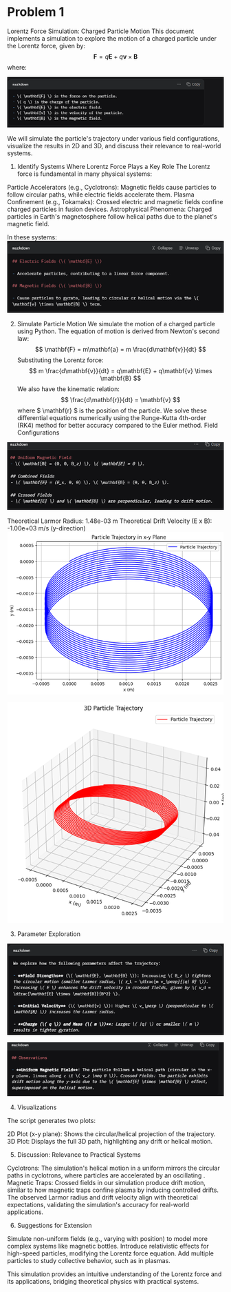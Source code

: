 # Problem 1

Lorentz Force Simulation: Charged Particle Motion
This document implements a simulation to explore the motion of a charged particle under the Lorentz force, given by:
$$ \mathbf{F} = q\mathbf{E} + q\mathbf{v} \times \mathbf{B} $$
where:

![alt text](<Screenshot 2025-05-28 170115.png>)



We will simulate the particle's trajectory under various field configurations, visualize the results in 2D and 3D, and discuss their relevance to real-world systems.

1. Identify Systems Where Lorentz Force Plays a Key Role
The Lorentz force is fundamental in many physical systems:

Particle Accelerators (e.g., Cyclotrons): Magnetic fields cause particles to follow circular paths, while electric fields accelerate them.
Plasma Confinement (e.g., Tokamaks): Crossed electric and magnetic fields confine charged particles in fusion devices.
Astrophysical Phenomena: Charged particles in Earth's magnetosphere follow helical paths due to the planet's magnetic field.

In these systems:
![alt text](<Screenshot 2025-05-28 164432.png>)


2. Simulate Particle Motion
We simulate the motion of a charged particle using Python. The equation of motion is derived from Newton's second law:
$$ \mathbf{F} = m\mathbf{a} = m \frac{d\mathbf{v}}{dt} $$
Substituting the Lorentz force:
$$ m \frac{d\mathbf{v}}{dt} = q\mathbf{E} + q\mathbf{v} \times \mathbf{B} $$
We also have the kinematic relation:
$$ \frac{d\mathbf{r}}{dt} = \mathbf{v} $$
where $ \mathbf{r} $ is the position of the particle. We solve these differential equations numerically using the Runge-Kutta 4th-order (RK4) method for better accuracy compared to the Euler method.
Field Configurations

![alt text](<Screenshot 2025-05-28 164627.png>)

Theoretical Larmor Radius: 1.48e-03 m
Theoretical Drift Velocity (E x B): -1.00e+03 m/s (y-direction)
![alt text](image-1.png)

![alt text](image-2.png)

3. Parameter Exploration

![alt text](<Screenshot 2025-05-28 164759.png>)

![alt text](<Screenshot 2025-05-28 165047.png>)



4. Visualizations

The script generates two plots:

2D Plot (x-y plane): Shows the circular/helical projection of the trajectory.
3D Plot: Displays the full 3D path, highlighting any drift or helical motion.



5. Discussion: Relevance to Practical Systems

Cyclotrons: The simulation's helical motion in a uniform mirrors the circular paths in cyclotrons, where particles are accelerated by an oscillating .
Magnetic Traps: Crossed fields in our simulation produce drift motion, similar to how magnetic traps confine plasma by inducing controlled drifts.
The observed Larmor radius and drift velocity align with theoretical expectations, validating the simulation's accuracy for real-world applications.


6. Suggestions for Extension

Simulate non-uniform fields (e.g., varying with position) to model more complex systems like magnetic bottles.
Introduce relativistic effects for high-speed particles, modifying the Lorentz force equation.
Add multiple particles to study collective behavior, such as in plasmas.

This simulation provides an intuitive understanding of the Lorentz force and its applications, bridging theoretical physics with practical systems.

